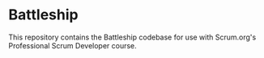 # Battleship

This repository contains the Battleship codebase for use with Scrum.org's Professional Scrum Developer course.

